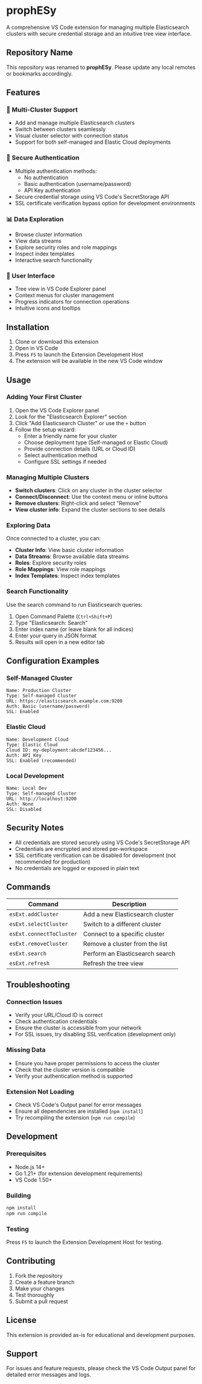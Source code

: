 # prophESy

A comprehensive VS Code extension for managing multiple Elasticsearch clusters with secure credential storage and an intuitive tree view interface.

## Repository Name

This repository was renamed to **prophESy**. Please update any local remotes or bookmarks accordingly.

## Features

### 🔗 Multi-Cluster Support
- Add and manage multiple Elasticsearch clusters
- Switch between clusters seamlessly
- Visual cluster selector with connection status
- Support for both self-managed and Elastic Cloud deployments

### 🔐 Secure Authentication
- Multiple authentication methods:
  - No authentication
  - Basic authentication (username/password)
  - API Key authentication
- Secure credential storage using VS Code's SecretStorage API
- SSL certificate verification bypass option for development environments

### 📊 Data Exploration
- Browse cluster information
- View data streams
- Explore security roles and role mappings
- Inspect index templates
- Interactive search functionality

### 🎯 User Interface
- Tree view in VS Code Explorer panel
- Context menus for cluster management
- Progress indicators for connection operations
- Intuitive icons and tooltips

## Installation

1. Clone or download this extension
2. Open in VS Code
3. Press `F5` to launch the Extension Development Host
4. The extension will be available in the new VS Code window

## Usage

### Adding Your First Cluster

1. Open the VS Code Explorer panel
2. Look for the "Elasticsearch Explorer" section
3. Click "Add Elasticsearch Cluster" or use the `+` button
4. Follow the setup wizard:
   - Enter a friendly name for your cluster
   - Choose deployment type (Self-managed or Elastic Cloud)
   - Provide connection details (URL or Cloud ID)
   - Select authentication method
   - Configure SSL settings if needed

### Managing Multiple Clusters

- **Switch clusters**: Click on any cluster in the cluster selector
- **Connect/Disconnect**: Use the context menu or inline buttons
- **Remove clusters**: Right-click and select "Remove" 
- **View cluster info**: Expand the cluster sections to see details

### Exploring Data

Once connected to a cluster, you can:
- **Cluster Info**: View basic cluster information
- **Data Streams**: Browse available data streams
- **Roles**: Explore security roles
- **Role Mappings**: View role mappings
- **Index Templates**: Inspect index templates

### Search Functionality

Use the search command to run Elasticsearch queries:
1. Open Command Palette (`Ctrl+Shift+P`)
2. Type "Elasticsearch: Search"
3. Enter index name (or leave blank for all indices)
4. Enter your query in JSON format
5. Results will open in a new editor tab

## Configuration Examples

### Self-Managed Cluster
```
Name: Production Cluster
Type: Self-managed Cluster
URL: https://elasticsearch.example.com:9200
Auth: Basic (username/password)
SSL: Enabled
```

### Elastic Cloud
```
Name: Development Cloud
Type: Elastic Cloud
Cloud ID: my-deployment:abcdef123456...
Auth: API Key
SSL: Enabled (recommended)
```

### Local Development
```
Name: Local Dev
Type: Self-managed Cluster  
URL: http://localhost:9200
Auth: None
SSL: Disabled
```

## Security Notes

- All credentials are stored securely using VS Code's SecretStorage API
- Credentials are encrypted and stored per-workspace
- SSL certificate verification can be disabled for development (not recommended for production)
- No credentials are logged or exposed in plain text

## Commands

| Command | Description |
|---------|-------------|
| `esExt.addCluster` | Add a new Elasticsearch cluster |
| `esExt.selectCluster` | Switch to a different cluster |
| `esExt.connectToCluster` | Connect to a specific cluster |
| `esExt.removeCluster` | Remove a cluster from the list |
| `esExt.search` | Perform an Elasticsearch search |
| `esExt.refresh` | Refresh the tree view |

## Troubleshooting

### Connection Issues
- Verify your URL/Cloud ID is correct
- Check authentication credentials
- Ensure the cluster is accessible from your network
- For SSL issues, try disabling SSL verification (development only)

### Missing Data
- Ensure you have proper permissions to access the cluster
- Check that the cluster version is compatible
- Verify your authentication method is supported

### Extension Not Loading
- Check VS Code's Output panel for error messages
- Ensure all dependencies are installed (`npm install`)
- Try recompiling the extension (`npm run compile`)

## Development

### Prerequisites
- Node.js 14+ 
- Go 1.21+ (for extension development requirements)
- VS Code 1.50+

### Building
```bash
npm install
npm run compile
```

### Testing
Press `F5` to launch the Extension Development Host for testing.

## Contributing

1. Fork the repository
2. Create a feature branch
3. Make your changes
4. Test thoroughly
5. Submit a pull request

## License

This extension is provided as-is for educational and development purposes.

## Support

For issues and feature requests, please check the VS Code Output panel for detailed error messages and logs.
